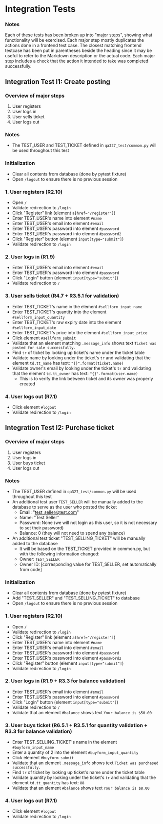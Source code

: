 # Integration Tests
### Notes
Each of these tests has been broken up into "major steps", showing what functionality will be exercised. Each major step mostly duplicates the actions done in a frontend test case. The closest matching frontend testcase has been put in parentheses beside the heading since it may be useful to refer to the Markdown description or the actual code. Each major step includes a check that the action it intended to take was completed successfully.


## Integration Test I1: Create posting
### Overview of major steps
1. User registers
2. User logs in
3. User sells ticket
4. User logs out
### Notes
- The TEST_USER and TEST_TICKET defined in `qa327_test/common.py` will be used throughout this test
### Initialization
- Clear all contents from database (done by pytest fixture)
- Open `/logout` to ensure there is no previous session
### 1. User registers (R2.10)
- Open `/`
- Validate redirection to `/login`
- Click "Register" link (element `a[href="/register"]`)
- Enter TEST_USER's name into element `#name`
- Enter TEST_USER's email into element `#email`
- Enter TEST_USER's password into element `#password`
- Enter TEST_USER's password into element `#password2`
- Click "Register" button (element `input[type="submit"]`)
- Validate redirection to `/login`
### 2. User logs in (R1.9)
- Enter TEST_USER's email into element `#email`
- Enter TEST_USER's password into element `#password`
- Click "Login" button (element `input[type="submit"]`)
- Validate redirection to `/`
### 3. User sells ticket (R4.7 + R3.5.1 for validation)
- Enter TEST_TICKET's name in the element `#sellform_input_name`
- Enter TEST_TICKET's quantity into the element `#sellform_input_quantity`
- Enter TEST_TICKET's raw expiry date into the element `#sellform_input_date`
- Enter TEST_TICKET's price into the element `#sellform_input_price`
- Click element `#sellform_submit`
- Validate that an element matching `.message_info` shows text `Ticket was posted for sale successfully.`
- Find `tr` of ticket by looking up ticket's name under the ticket table
- Validate name by looking under the ticket's `tr` and validating that the element `td.tt_name` has text: `"{}".format(ticket.name)`
- Validate owner's email by looking under the ticket's `tr` and validating that the element `td.tt_owner` has text: `"{}".format(user.name)`
    - This is to verify the link between ticket and its owner was properly created
### 4. User logs out (R7.1)
- Click element `#logout`
- Validate redirection to `/login`


## Integration Test I2: Purchase ticket
### Overview of major steps
1. User registers
2. User logs in
3. User buys ticket
4. User logs out
### Notes
- The TEST_USER defined in `qa327_test/common.py` will be used throughout this test
- An additional test user `TEST_SELLER` will be manually added to the database to serve as the user who posted the ticket
    - Email: "test_seller@test.com"
    - Name: "Test Seller"
    - Password: None (we will not login as this user, so it is not necessary to set their password)
    - Balance: 0 (they will not need to spend any balance)
- An additional test ticket "TEST_SELLING_TICKET" will be manually added to the database
    - It will be based on the TEST_TICKET provided in common.py, but with the following information changed:
    - Owner: `TEST_SELLER`
    - Owner ID: [corresponding value for TEST_SELLER, set automatically from code]
### Initialization
- Clear all contents from database (done by pytest fixture)
- Add "TEST_SELLER" and "TEST_SELLING_TICKET" to database
- Open `/logout` to ensure there is no previous session
### 1. User registers (R2.10)
- Open `/`
- Validate redirection to `/login`
- Click "Register" link (element `a[href="/register"]`)
- Enter TEST_USER's name into element `#name`
- Enter TEST_USER's email into element `#email`
- Enter TEST_USER's password into element `#password`
- Enter TEST_USER's password into element `#password2`
- Click "Register" button (element `input[type="submit"]`)
- Validate redirection to `/login`
### 2. User logs in (R1.9 + R3.3 for balance validation)
- Enter TEST_USER's email into element `#email`
- Enter TEST_USER's password into element `#password`
- Click "Login" button (element `input[type="submit"]`)
- Validate redirection to `/`
- Validate that an element `#balance` shows text `Your balance is $50.00`
### 3. User buys ticket (R6.5.1 + R3.5.1 for quantity validation + R3.3 for balance validation)
- Enter TEST_SELLING_TICKET's name in the element `#buyform_input_name`
- Enter a quantity of 2 into the element `#buyform_input_quantity`
- Click element `#buyform_submit`
- Validate that an element `.message_info` shows text `Ticket was purchased successfully.`
- Find `tr` of ticket by looking up ticket's name under the ticket table
- Validate quantity by looking under the ticket's `tr` and validating that the element `td.tt_quantity` has text: `88`
- Validate that an element `#balance` shows text `Your balance is $8.00`
### 4. User logs out (R7.1)
- Click element `#logout`
- Validate redirection to `/login`
